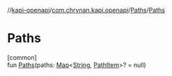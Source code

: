 //[kapi-openapi](../../../index.md)/[com.chrynan.kapi.openapi](../index.md)/[Paths](index.md)/[Paths](-paths.md)

# Paths

[common]\
fun [Paths](-paths.md)(paths: [Map](https://kotlinlang.org/api/latest/jvm/stdlib/kotlin.collections/-map/index.html)&lt;[String](https://kotlinlang.org/api/latest/jvm/stdlib/kotlin/-string/index.html), [PathItem](../-path-item/index.md)&gt;? = null)

